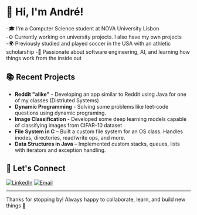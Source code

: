 # 👋 Hi, I'm André!

-🎓 I'm a Computer Science student at NOVA University Lisbon  
-⚙️ Currently working on university projects. I also have my own projects  
-🌍 Previously studied and played soccer in the USA with an athletic scholarship
-🚀 Passionate about software engineering, AI, and learning how things work from the inside out


## 📚 Recent Projects
- **Reddit "alike"** - Developing an app similar to Reddit using Java for one of my classes (Distriuted Systems)
- **Dynamic Programming** - Solving some problems like leet-code questions using dynamic programing.
- **Image Classification** - Developed some deep learning models capable of classifying images from CIFAR-10 dataset
- **File System in C** – Built a custom file system for an OS class. Handles inodes, directories, read/write ops, and more.
- **Data Structures in Java** – Implemented custom stacks, queues, lists with iterators and exception handling.


## 📌 Let's Connect
[![LinkedIn](https://img.shields.io/badge/LinkedIn-blue?style=flat&logo=linkedin)](https://www.linkedin.com/in/andrecamara2004)
[![Email](https://img.shields.io/badge/Email-D14836?style=flat&logo=gmail&logoColor=white)](mailto:andrecamara2004@gmail.com)

---

Thanks for stopping by! Always happy to collaborate, learn, and build new things 🌱
